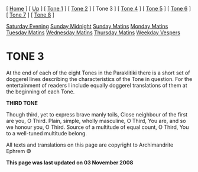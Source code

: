 \[ [Home](index.md) \] \[ [Up](oktoich.md) \] \[ [Tone 1](tone1.md) \] \[ [Tone 2](tone2.md) \] \[ Tone 3 \] \[ [Tone 4](tone4.md) \] \[ [Tone 5](tone5.md) \] \[ [Tone 6](tone6.md) \] \[ [Tone 7](tone7.md) \] \[ [Tone 8](tone8.md) \]

[Saturday Evening](sat3ec.md)
[Sunday Midnight](sun3nc.md)
[Sunday Matins](sun3mc.md)
[Monday Matins](monday_matins2.md)
[Tuesday Matins](tuesday_matins2.md)
[Wednesday Matins](wed03mc.md)
[Thursday Matins](thursday_matins3.md)
[Weekday Vespers](weekday_vespers2.md)

TONE 3
======

At the end of each of the eight Tones in the Paraklitiki there is a short set of doggerel lines describing the characteristics of the Tone in question. For the entertainment of readers I include equally doggerel translations of them at the beginning of each Tone.

**THIRD TONE**

Though third, yet to express brave manly toils,
Close neighbour of the first are you, O Third.
Plain, simple, wholly masculine, O Third,
You are, and so we honour you, O Third.
Source of a multitude of equal count, O Third,
You to a well-tuned multitude belong.

All texts and translations on this page are copyright to
Archimandrite Ephrem ©

**This page was last updated on 03 November 2008**
